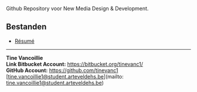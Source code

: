 
Github Repository voor New Media Design & Development.

Bestanden
----------
* [Résumé](docs/resume.md)

-------
**Tine Vancoillie**  
**Link Bitbucket Account:** https://bitbucket.org/tinevanc1/  
**GitHub Account:** https://github.com/tinevanc1
[tine.vancoillie1@student.arteveldehs.be](mailto: tine.vancoillie1@student.arteveldehs.be)
